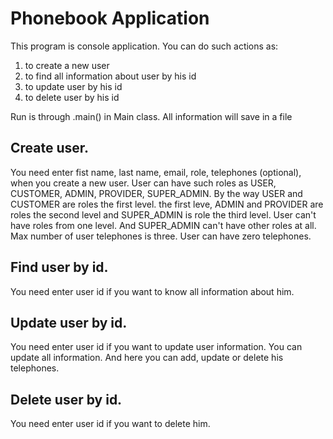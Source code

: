 # Phonebook Application

This program is console application. You can do such actions as:
1) to create a new user
2) to find all information about user by his id
3) to update user by his id
4) to delete user by his id

Run is through .main() in Main class. 
All information will save in a file

## Create user.
You need enter fist name, last name, email, role, telephones (optional),
when you create a new user. User can have such roles as USER, CUSTOMER, 
ADMIN, PROVIDER, SUPER_ADMIN. By the way USER and CUSTOMER are roles the first level.
the first leve, ADMIN and PROVIDER are roles the second level and SUPER_ADMIN
is role the third level. User can't have roles from one level. And SUPER_ADMIN
can't have other roles at all. Max number of user telephones is three. User
can have zero telephones. 

## Find user by id.
You need enter user id if you want to know all information about him.

## Update user by id.
You need enter user id if you want to update user information. You can update 
all information. And here you can add, update or delete his telephones.

## Delete user by id.
You need enter user id if you want to delete him.